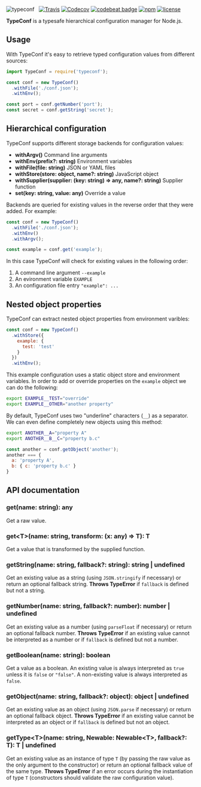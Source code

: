 ![typeconf](https://user-images.githubusercontent.com/1183636/26884982-7e63efd0-4ba1-11e7-845d-4ade4627039c.png) &nbsp; [![Travis](https://img.shields.io/travis/mfellner/typeconf.svg)](travis-ci.org/mfellner/typeconf) [![Codecov](https://img.shields.io/codecov/c/github/mfellner/typeconf.svg)](https://codecov.io/gh/mfellner/janus) [![codebeat badge](https://codebeat.co/badges/6df3709c-deed-4a8f-af7d-2e1ccda63591)](https://codebeat.co/projects/github-com-mfellner-typeconf-master) [![npm](https://img.shields.io/npm/v/typeconf.svg)](https://www.npmjs.com/package/typeconf) [![license](https://img.shields.io/github/license/mfellner/typeconf.svg)](https://choosealicense.com/licenses/mit)

**TypeConf** is a typesafe hierarchical configuration manager for Node.js.

## Usage

With TypeConf it's easy to retrieve typed configuration values from different sources:

```js
import TypeConf = require('typeconf');

const conf = new TypeConf()
  .withFile('./conf.json');
  .withEnv();

const port = conf.getNumber('port');
const secret = conf.getString('secret');
```

## Hierarchical configuration

TypeConf supports different storage backends for configuration values:

* **withArgv()** Command line arguments
* **withEnv(prefix?: string)** Environment variables
* **withFile(file: string)** JSON or YAML files
* **withStore(store: object, name?: string)** JavaScript object
* **withSupplier(supplier: (key: string) => any, name?: string)** Supplier function
* **set(key: string, value: any)** Override a value

Backends are queried for existing values in the reverse order that they were added. For example:

```js
const conf = new TypeConf()
  .withFile('./conf.json');
  .withEnv()
  .withArgv();

const example = conf.get('example');
```

In this case TypeConf will check for existing values in the following order:

1. A command line argument `--example`
2. An evironment variable `EXAMPLE`
3. An configuration file entry `"example": ...`

## Nested object properties

TypeConf can extract nested object properties from environment varibles:

```js
const conf = new TypeConf()
  .withStore({
    example: {
      test: 'test'
    }
  })
  .withEnv();
```

This example configuration uses a static object store and environment variables. In order to add or override properties on the `example` object we can do the following:

```sh
export EXAMPLE__TEST="override"
export EXAMPLE__OTHER="another property"
```

By default, TypeConf uses two "underline" characters (`__`) as a separator. We can even define completely new objects using this method:

```sh
export ANOTHER__A="property A"
export ANOTHER__B__C="property b.c"
```

```js
const another = conf.getObject('another');
another === {
  a: 'property A',
  b: { c: 'property b.c' }
}
```

## API documentation

### get(name: string): any

Get a raw value.

### get&lt;T&gt;(name: string, transform: (x: any) => T): T

Get a value that is transformed by the supplied function.

### getString(name: string, fallback?: string): string | undefined

Get an existing value as a string (using `JSON.stringify` if necessary) or return an optional fallback string. **Throws TypeError** if `fallback` is defined but not a string.

### getNumber(name: string, fallback?: number): number | undefined

Get an existing value as a number (using `parseFloat` if necessary) or return an optional fallback number. **Throws TypeError** if an existing value cannot be interpreted as a number or if `fallback` is defined but not a number.

### getBoolean(name: string): boolean

Get a value as a boolean. An existing value is always interpreted as `true` unless it is `false` or `"false"`. A non-existing value is always interpreted as `false`.

### getObject(name: string, fallback?: object): object | undefined

Get an existing value as an object (using `JSON.parse` if necessary) or return an optional fallback object. **Throws TypeError** if an existing value cannot be interpreted as an object or if `fallback` is defined but not an object.

### getType&lt;T&gt;(name: string, Newable: Newable&lt;T&gt;, fallback?: T): T | undefined

Get an existing value as an instance of type `T` (by passing the raw value as the only argument to the constructor) or return an optional fallback value of the same type. **Throws TypeError** if an error occurs during the instantiation of type `T` (constructors should validate the raw configuration value).
